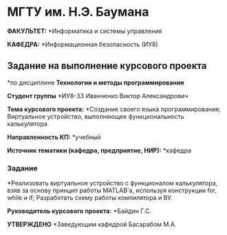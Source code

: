 # МГТУ им. Н.Э. Баумана

**ФАКУЛЬТЕТ:** *Информатика и системы управления

**КАФЕДРА:** *Информационная безопасность (ИУ8)

## Задание на выполнение курсового проекта
*по дисциплине **Технологии и методы программирования**
 
**Студент группы** *ИУ8-33 Иванченко Виктор Александрович
 
**Тема курсового проекта:** *Создание своего языка программирования; Виртуальное устройство, выполняющее функциональность калькулятора
 
**Направленность КП:** *учебный
 
**Источник тематики (кафедра, предприятие, НИР):** *кафедра
 
 ### Задание
*Реализовать виртуальное устройство с функционалом калькулятора, взяв за основу принцип работы MATLAB'а, используя конструкции for, while и if; Разработать схему работы компилятора и ВУ.

**Руководитель курсового проекта:** *Байдин Г.С.

**УТВЕРЖДЕНО** *Заведующим кафедрой Басарабом М.А.
